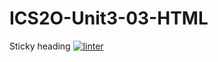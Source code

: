# ICS2O-Unit3-03-HTML
Sticky heading
[![linter](https://github.com/andyreya/ICS2O-Unit3-03-HTML/workflows/linter/badge.svg)](https://github.com/marketplace/actions/super-linter)

